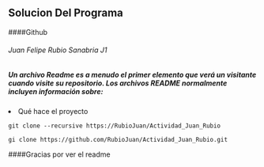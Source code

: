 ## Solucion Del Programa
####Github
###### Juan Felipe Rubio Sanabria J1

##### Un archivo Readme es a menudo el primer elemento que verá un visitante cuando visite su repositorio. Los archivos README normalmente incluyen información sobre:
<li>Qué hace el proyecto

```
git clone --recursive https://RubioJuan/Actividad_Juan_Rubio

gi clone https://github.com/RubioJuan/Actividad_Juan_Rubio.git
```

<p>
####Gracias por ver el readme
<p>
